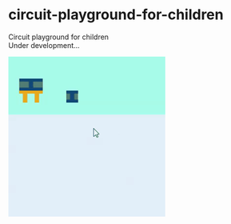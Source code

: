 # circuit-playground-for-children

Circuit playground for children  
Under development...  

![howto](https://raw.githubusercontent.com/nobushi-samurai/circuit-playground-for-children/master/howto.gif)
